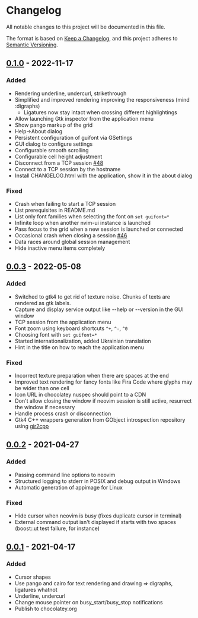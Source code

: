 # Changelog

All notable changes to this project will be documented in this file.

The format is based on [Keep a Changelog](https://keepachangelog.com/en/1.0.0/),
and this project adheres to [Semantic Versioning](https://semver.org/spec/v2.0.0.html).

## [0.1.0] - 2022-11-17

### Added

- Rendering underline, undercurl, strikethrough
- Simplified and improved rendering improving the responsiveness (mind :digraphs)
    - Ligatures now stay intact when crossing different highlightings
- Allow launching Gtk inspector from the application menu
- Show pango markup of the grid
- Help->About dialog
- Persistent configuration of guifont via GSettings
- GUI dialog to configure settings
- Configurable smooth scrolling
- Configurable cell height adjustment
- Disconnect from a TCP session [#48](https://github.com/sakhnik/nvim-ui/issues/48)
- Connect to a TCP session by the hostname
- Install CHANGELOG.html with the application, show it in the about dialog

### Fixed

- Crash when failing to start a TCP session
- List prerequisites in README.md
- List only font families when selecting the font on `set guifont=*`
- Infinite loop when another nvim-ui instance is launched
- Pass focus to the grid when a new session is launched or connected
- Occasional crash when closing a session [#46](https://github.com/sakhnik/nvim-ui/issues/46)
- Data races around global session management
- Hide inactive menu items completely

## [0.0.3] - 2022-05-08

### Added

- Switched to gtk4 to get rid of texture noise. Chunks of texts are rendered as gtk labels.
- Capture and display service output like --help or --version in the GUI window
- TCP session from the application menu
- Font zoom using keyboard shortcuts `^+`, `^-`, `^0`
- Choosing font with `set guifont=*`
- Started internationalization, added Ukrainian translation
- Hint in the title on how to reach the application menu

### Fixed

- Incorrect texture preparation when there are spaces at the end
- Improved text rendering for fancy fonts like Fira Code where glyphs may be wider than one cell
- Icon URL in chocolatey nuspec should point to a CDN
- Don't allow closing the window if neovim session is still active, resurrect the window if necessary
- Handle process crash or disconnection
- Gtk4 C++ wrappers generation from GObject introspection repository using [gir2cpp](https://github.com/sakhnik/gir2cpp)

## [0.0.2] - 2021-04-27

### Added

- Passing command line options to neovim
- Structured logging to stderr in POSIX and debug output in Windows
- Automatic generation of appimage for Linux

### Fixed

- Hide cursor when neovim is busy (fixes duplicate cursor in terminal)
- External command output isn't displayed if starts with two spaces (boost::ut test failure, for instance)

## [0.0.1] - 2021-04-17

### Added

- Cursor shapes
- Use pango and cairo for text rendering and drawing => digraphs, ligatures whatnot
- Underline, undercurl
- Change mouse pointer on busy_start/busy_stop notifications
- Publish to chocolatey.org

[unreleased]: https://github.com/sakhnik/nvim-ui/compare/v0.1.0...HEAD
[0.1.0]: https://github.com/sakhnik/nvim-ui/compare/v0.0.3...v0.1.0
[0.0.3]: https://github.com/sakhnik/nvim-ui/compare/v0.0.2...v0.0.3
[0.0.2]: https://github.com/sakhnik/nvim-ui/compare/v0.0.1...v0.0.2
[0.0.1]: https://github.com/sakhnik/nvim-ui/releases/tag/v0.0.1
